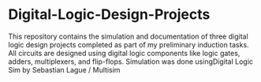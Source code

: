 # Digital-Logic-Design-Projects
This repository contains the simulation and documentation of three digital logic design projects completed as part of my preliminary induction tasks. All circuits are designed using digital logic components like logic gates, adders, multiplexers, and flip-flops. Simulation was done usingDigital Logic Sim by Sebastian Lague  / Multisim
